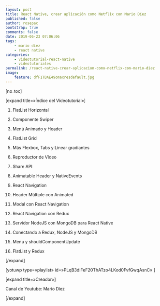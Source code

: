 ```yaml
---
layout: post
title: React Native, crear aplicación como Netflix con Mario Díez
published: false
author: rosepac
bootstrap: true
comments: false
date: 2019-06-23 07:06:06
tags:
    - mario díez
    - react native
categories:
    - videotutorial-react-native
    - videotutoriales
permalink: /react-native-crear-aplicacion-como-netflix-con-mario-diez
image:
    feature: dfF1TDAE49omaxresdefault.jpg
---
```

[no_toc]
  
[expand title=&#187;Índice del Vídeotutorial&#187;]
  
1. FlatList Horizontal
  
2. Componente Swiper
  
3. Menú Animado y Header
  
4. FlatList Grid
  
5. Más Flexbox, Tabs y Linear gradiantes
  
6. Reproductor de Vídeo
  
7. Share API
  
8. Animatable Header y NativeEvents
  
9. React Navigation
  
10. Header Múltiple con Animated
  
11. Modal con React Navigation
  
12. React Navigation con Redux
  
13. Servidor NodeJS con MongoDB para React Native
  
14. Conectando a Redux, NodeJS y MongoDB
  
15. Menu y shouldComponentUpdate
  
16. FlatList y Redux
  
[/expand]

[yotuwp type=&#187;playlist&#187; id=&#187;PLqB3diFeF20ThATzo4LKod0FvfGwqAsnC&#187; ]

[expand title=&#187;Creador&#187;]
  
Canal de Youtube: Mario Díez
  
[/expand]